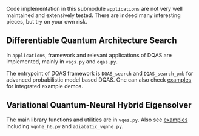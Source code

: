 Code implementation in this submodule `applications` are not very well maintained and extensively tested. There are indeed many interesting pieces, but try on your own risk.


## Differentiable Quantum Architecture Search

In `applications`, framework and relevant applications of DQAS are implemented, mainly in `vags.py` and `dqas.py`.

The entrypoint of DQAS framework is `DQAS_search` and `DQAS_search_pmb` for advanced probabilistic model based DQAS.
One can also check [examples](/examples) for integrated example demos.

## Variational Quantum-Neural Hybrid Eigensolver

The main library functions and utilities are in `vqes.py`. Also see [examples](/examples) including `vqnhe_h6.py` and `adiabatic_vqnhe.py`.
